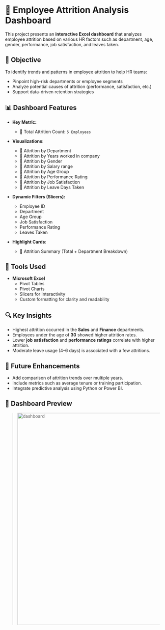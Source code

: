 # 👥 Employee Attrition Analysis Dashboard

This project presents an **interactive Excel dashboard** that analyzes employee attrition based on various HR factors such as department, age, gender, performance, job satisfaction, and leaves taken.

## 📌 Objective

To identify trends and patterns in employee attrition to help HR teams:
- Pinpoint high-risk departments or employee segments
- Analyze potential causes of attrition (performance, satisfaction, etc.)
- Support data-driven retention strategies


## 📊 Dashboard Features

- **Key Metric:**
  - 🔴 Total Attrition Count: `5 Employees`

- **Visualizations:**
  - 📌 Attrition by Department
  - 📌 Attrition by Years worked in company
  - 📌 Attrition by Gender
  - 📌 Attrition by Salary range
  - 📌 Attrition by Age Group
  - 📌 Attrition by Performance Rating
  - 📌 Attrition by Job Satisfaction
  - 📌 Attrition by Leave Days Taken

- **Dynamic Filters (Slicers):**
  - Employee ID
  - Department
  - Age Group
  - Job Satisfaction
  - Performance Rating
  - Leaves Taken

- **Highlight Cards:**
  - 🚨 Attrition Summary (Total + Department Breakdown)

## 📂 Tools Used

- **Microsoft Excel**
  - Pivot Tables
  - Pivot Charts
  - Slicers for interactivity
  - Custom formatting for clarity and readability

## 🔍 Key Insights

- Highest attrition occurred in the **Sales** and **Finance** departments.
- Employees under the age of **30** showed higher attrition rates.
- Lower **job satisfaction** and **performance ratings** correlate with higher attrition.
- Moderate leave usage (4–6 days) is associated with a few attritions.
  
## 🧠 Future Enhancements

- Add comparison of attrition trends over multiple years.
- Include metrics such as average tenure or training participation.
- Integrate predictive analysis using Python or Power BI.

## 📸 Dashboard Preview
> <img width="1842" height="691" alt="dashboard" src="https://github.com/user-attachments/assets/5510cdb8-cf29-4eca-8d99-e602d4ae4ddb" />

